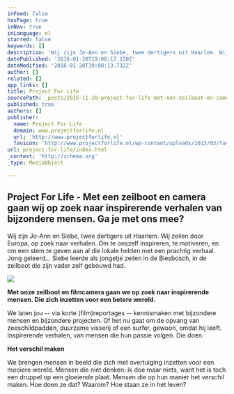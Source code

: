 ```yaml
---
inFeed: false
hasPage: true
inNav: true
inLanguage: nl
starred: false
keywords: []
description: 'Wij zijn Jo-Ann en Siebe, twee dertigers uit Haarlem. Wij zeilen door Europa, op zoek naar verhalen. Om te onszelf inspireren, te motiveren, en om een stem te geven aan al die lokale helden met een prachtig verhaal. Jong geleerd... Siebe leerde als jongetje zeilen in de Biesbosch, in de zeilboot die zijn vader zelf gebouwd had.'
datePublished: '2016-01-20T19:08:17.150Z'
dateModified: '2016-01-20T19:08:13.732Z'
author: []
related: []
app_links: []
title: Project For Life
sourcePath: _posts/2015-11-20-project-for-life-met-een-zeilboot-en-camera-gaan-wij-op-zo.md
published: true
authors: []
publisher:
  name: Project For Life
  domain: www.projectforlife.nl
  url: 'http://www.projectforlife.nl'
  favicon: 'http://www.projectforlife.nl/wp-content/uploads/2013/03/favicon.png'
url: project-for-life/index.html
_context: 'http://schema.org'
_type: MediaObject

---
```

<article style=""><h1>Project For Life - Met een zeilboot en camera gaan wij op zoek naar inspirerende verhalen van bijzondere mensen. Ga je met ons mee?</h1><p>Wij zijn Jo-Ann en Siebe, twee dertigers uit Haarlem. Wij zeilen door Europa, op zoek naar verhalen. Om te onszelf inspireren, te motiveren, en om een stem te geven aan al die lokale helden met een prachtig verhaal. Jong geleerd... Siebe leerde als jongetje zeilen in de Biesbosch, in de zeilboot die zijn vader zelf gebouwd had.</p><img src="http://www.projectforlife.nl/wp-content/uploads/2013/03/logo-project-for-life.png" /></article>

**Met onze zeilboot en filmcamera gaan we op zoek naar inspirerende mensen. Die zich inzetten voor een betere wereld.**

We laten jou -- via korte (film)reportages -- kennismaken met bijzondere mensen en bijzondere projecten. Of het nu gaat om de opvang van zeeschildpadden, duurzame visserij of een surfer, gewoon, omdat hij leeft. Inspirerende verhalen, van mensen die hun passie volgen. Die doen.

**Het verschil maken**

We brengen mensen in beeld die zich met overtuiging inzetten voor een mooiere wereld. Mensen die niet denken: ik doe maar niets, want het is toch een druppel op een gloeiende plaat. Mensen die op hun manier het verschil maken. Hoe doen ze dat? Waarom? Hoe staan ze in het leven?
